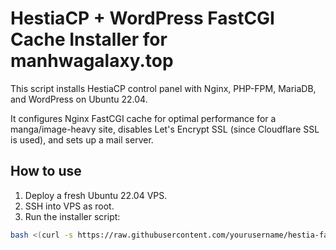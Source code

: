 # HestiaCP + WordPress FastCGI Cache Installer for manhwagalaxy.top

This script installs HestiaCP control panel with Nginx, PHP-FPM, MariaDB, and WordPress on Ubuntu 22.04.

It configures Nginx FastCGI cache for optimal performance for a manga/image-heavy site, disables Let's Encrypt SSL (since Cloudflare SSL is used), and sets up a mail server.

## How to use

1. Deploy a fresh Ubuntu 22.04 VPS.
2. SSH into VPS as root.
3. Run the installer script:

```bash
bash <(curl -s https://raw.githubusercontent.com/yourusername/hestia-fastcgi-cloudflare/main/install.sh)
